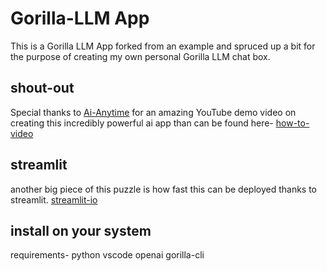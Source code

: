 # Gorilla-LLM App

This is a Gorilla LLM App forked from an example and spruced up a bit for the purpose of creating my own personal Gorilla LLM chat box.

## shout-out

Special thanks to [Ai-Anytime](https://github.com/AIAnytime/Gorilla-LLM-Demo-App.git) for an amazing YouTube demo video on creating this incredibly powerful ai app than can be found here- [how-to-video](https://github.com/AIAnytime/Gorilla-LLM-Demo-App.git)

## streamlit

another big piece of this puzzle is how fast this can be deployed thanks to streamlit. [streamlit-io](https://streamlit.io/)

## install on your system

requirements-
python
vscode
openai
gorilla-cli

